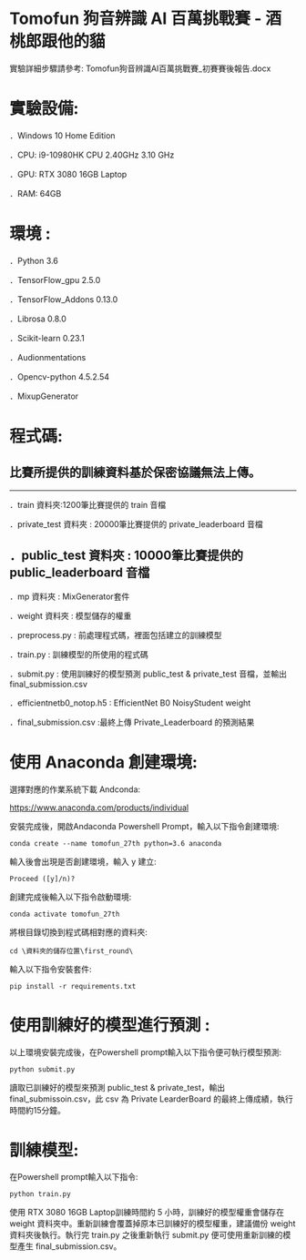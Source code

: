 # Tomofun 狗音辨識 AI 百萬挑戰賽 - 酒桃郎跟他的貓

實驗詳細步驟請參考: Tomofun狗音辨識AI百萬挑戰賽_初賽賽後報告.docx



# 實驗設備:
．Windows 10 Home Edition

．CPU: i9-10980HK CPU 2.40GHz 3.10 GHz

．GPU: RTX 3080 16GB Laptop

．RAM: 64GB 



# 環境 :

．Python 3.6

．TensorFlow_gpu 2.5.0

．TensorFlow_Addons 0.13.0

．Librosa 0.8.0

．Scikit-learn 0.23.1

．Audionmentations

．Opencv-python 4.5.2.54

．MixupGenerator

# 程式碼:
比賽所提供的訓練資料基於保密協議無法上傳。
----------------------------------------------------------------
----------------------------------------------------------------
．train 資料夾:1200筆比賽提供的 train 音檔

．private_test 資料夾 : 20000筆比賽提供的 private_leaderboard 音檔

．public_test 資料夾 : 10000筆比賽提供的 public_leaderboard 音檔
----------------------------------------------------------------

．mp 資料夾 : MixGenerator套件

．weight 資料夾 : 模型儲存的權重

．preprocess.py : 前處理程式碼，裡面包括建立的訓練模型

．train.py : 訓練模型的所使用的程式碼

．submit.py : 使用訓練好的模型預測 public_test & private_test 音檔，並輸出 final_submission.csv

．efficientnetb0_notop.h5 : EfficientNet B0 NoisyStudent weight

．final_submission.csv :最終上傳 Private_Leaderboard 的預測結果


# 使用 Anaconda 創建環境:

選擇對應的作業系統下載 Andconda:

 https://www.anaconda.com/products/individual

安裝完成後，開啟Andaconda Powershell Prompt，輸入以下指令創建環境:

```
conda create --name tomofun_27th python=3.6 anaconda
```

輸入後會出現是否創建環境，輸入 y 建立:

```
Proceed ([y]/n)?
```
創建完成後輸入以下指令啟動環境:

```
conda activate tomofun_27th
```

將根目錄切換到程式碼相對應的資料夾:
```
cd \資料夾的儲存位置\first_round\
```

輸入以下指令安裝套件:
```
pip install -r requirements.txt
```



# 使用訓練好的模型進行預測 :
以上環境安裝完成後，在Powershell prompt輸入以下指令便可執行模型預測:
```
python submit.py
```

讀取已訓練好的模型來預測 public_test & private_test，輸出 final_submissoin.csv，此 csv 為 Private LearderBoard 的最終上傳成績，執行時間約15分鐘。

# 訓練模型:

在Powershell prompt輸入以下指令:
```
python train.py
```
使用 RTX 3080 16GB Laptop訓練時間約 5 小時，訓練好的模型權重會儲存在 weight 資料夾中。重新訓練會覆蓋掉原本已訓練好的模型權重，建議備份 weight 資料夾後執行。執行完 train.py 之後重新執行 submit.py 便可使用重新訓練的模型產生 final_submission.csv。

